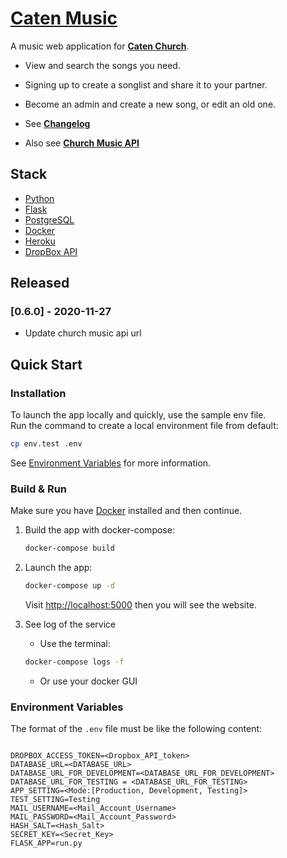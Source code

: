 # [Caten Music](https://music.caten-church.org)

A music web application for **[Caten Church](https://caten-church.org)**.

- View and search the songs you need.
- Signing up to create a songlist and share it to your partner.
- Become an admin and create a new song, or edit an old one.

- See **[Changelog](https://github.com/saltchang/caten-music/blob/master/CHANGELOG.md)**
- Also see **[Church Music API](https://github.com/saltchang/church-music-api)**

## Stack

- [Python](https://www.python.org)
- [Flask](https://flask.palletsprojects.com)
- [PostgreSQL](https://www.postgresql.org)
- [Docker](https://www.docker.com)
- [Heroku](https://www.heroku.com/home)
- [DropBox API](https://www.dropbox.com/developers/documentation/http/overview)

## Released

### [0.6.0] - 2020-11-27

- Update church music api url

## Quick Start

### Installation

To launch the app locally and quickly, use the sample env file.  
Run the command to create a local environment file from default:

```bash
cp env.test .env
```

See [Environment Variables](#environment-variables) for more information.

### Build & Run

Make sure you have [Docker](https://www.docker.com) installed and then continue.

1. Build the app with docker-compose:

    ```bash
    docker-compose build
    ```

2. Launch the app:

    ```bash
    docker-compose up -d
    ```

    Visit [http://localhost:5000](http://localhost:5000) then you will see the website.

3. See log of the service

    - Use the terminal:

    ```bash
    docker-compose logs -f
    ```

    - Or use your docker GUI

### Environment Variables

The format of the `.env` file must be like the following content:

```env

DROPBOX_ACCESS_TOKEN=<Dropbox_API_token>
DATABASE_URL=<DATABASE_URL>
DATABASE_URL_FOR_DEVELOPMENT=<DATABASE_URL_FOR_DEVELOPMENT>
DATABASE_URL_FOR_TESTING = <DATABASE_URL_FOR_TESTING>
APP_SETTING=<Mode:[Production, Development, Testing]>
TEST_SETTING=Testing
MAIL_USERNAME=<Mail_Account_Username>
MAIL_PASSWORD=<Mail_Account_Password>
HASH_SALT=<Hash_Salt>
SECRET_KEY=<Secret_Key>
FLASK_APP=run.py

```
